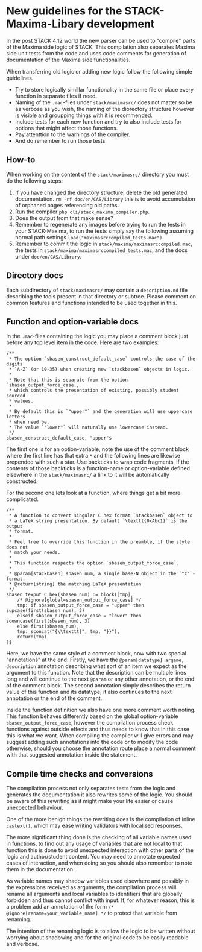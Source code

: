 # New guidelines for the STACK-Maxima-Libary development

In the post STACK 4.12 world the new parser can be used to "compile" parts
of the Maxima side logic of STACK. This compilation also separates Maxima
side unit tests from the code and uses code comments for generation of
documentation of the Maxima side functionalities.

When transferring old logic or adding new logic follow the following simple
guidelines.

- Try to store logically simillar functionality in the same file or place
  every function in separate files if need.
- Naming of the `.mac`-files under `stack/maximasrc/` does not matter so
  be as verbose as you wish, the naming of the diorectory structure however
  is visible and groupping things with it is recommended.
- Include tests for each new function and try to also include tests for
  options that might affect those functions.
- Pay attenttion to the warnings of the compiler.
- And do remember to run those tests.


## How-to

When working on the content of the `stack/maximasrc/` directory you must do
the following steps:

1. If you have changed the directory structure, delete the old generated
   documentation. `rm -rf doc/en/CAS/Library` this is to avoid accumulation of
   orphaned pages referencing old paths.
2. Run the compiler `php cli/stack_maxima_compiler.php`.
3. Does the output from that make sense?
4. Remember to regenerate any images before trying to run the tests in your
   STACK-Maxima, to run the tests simply say the following assuming normal path
   settings `load("maximasrccompiled_tests.mac")`.
5. Remember to commit the logic in `stack/maxima/maximasrccompiled.mac`,
   the tests in `stack/maxima/maximasrccompiled_tests.mac`, and the docs
   under `doc/en/CAS/Library`. 


## Directory docs

Each subdirectory of `stack/maximasrc/` may contain a `description.md` file
describing the tools present in that directory or subtree. Please comment
on common features and functions intended to be used together in this.


## Function and option-variable docs

In the `.mac`-files containing the logic you may place a comment block just
before any top level item in the code. Here are two examples:

```
/**
 * The option `sbasen_construct_default_case` controls the case of the digits
 * `A-Z` (or 10-35) when creating new `stackbasen` objects in logic.
 *
 * Note that this is separate from the option `sbasen_output_force_case`,
 * which controls the presentation of existing, possibly student sourced
 * values.
 *
 * By default this is `"upper"` and the generation will use uppercase letters
 * when need be.
 * The value `"lower"` will naturally use lowercase instead.
 */
sbasen_construct_default_case: "upper"$
```

The first one is for an option-variable, note the use of the comment block
where the first line has that extra `*` and the following lines are likewise
prepended with such a star. Use backticks to wrap code fragments, if
the contents of those backticks is a function-name or option-variable defined
elsewhere in the `stack/maximasrc/` a link to it will be automatically
constructed.

For the second one lets look at a function, where things get a bit more
complicated.

```
/**
 * A function to convert singular C hex format `stackbasen` object to
 * a LaTeX string presentation. By default `\texttt{0xAbc1}` is the output
 * format.
 *
 * Feel free to override this function in the preamble, if the style does not
 * match your needs.
 *
 * This function respects the option `sbasen_output_force_case`.
 *
 * @param[stackbasen] sbasen_num, a single base-N object in the `"C"`-format.
 * @return[string] the matching LaTeX presentation
 */
sbasen_texput_C_hex(sbasen_num) := block([tmp],
	/* @ignore[global=sbasen_output_force_case] */
	tmp: if sbasen_output_force_case = "upper" then supcase(first(sbasen_num), 3)
	elseif sbasen_output_force_case = "lower" then sdowncase(first(sbasen_num), 3)
	else first(sbasen_num),
	tmp: sconcat("{\\texttt{", tmp, "}}"),
	return(tmp)
)$
```

Here, we have the same style of a comment block, now with two special
"annotations" at the end. Firstly, we have
the `@param[datatype] argame, description` annotation describing what sort of
an item we expect as the argument to this function. Note that the description
can be multiple lines long and will continue to the next `@param` or any other
annotation, or the end of the comment block. The second annotation simply
describes the return value of this function and its datatype, it also continues
to the next annotation or the end of the comment.

Inside the function definition we also have one more comment worth noting.
This function behaves differently based on the global option-variable
`sbasen_output_force_case`, however the compilation process check functions
against outside effects and thus needs to know that in this case this is what
we want. When compiling the compiler will give errors and may suggest adding
such annotations into the code or to modify the code otherwise, should you
choose the annotation route place a normal comment with that suggested
annotation inside the statement.


## Compile time checks and conversions

The compilation process not only separates tests from the logic and generates
the documentation it also rewrites some of the logic. You should be aware
of this rewriting as it might make your life easier or cause unexpected
behaviour.

One of the more benign things the rewriting does is the compilation of inline
`castext()`, which may ease writing validators with localised responses.

The more significant thing done is the checking of all variable names used in
functions, to find out any usage of variables that are not local to that
function this is done to avoid unexpected interaction with other parts of
the logic and author/student content. You may need to annotate expected cases
of interaction, and when doing so you should also remember to note them in
the documentation.

As variable names may shadow variables used elsewhere and possibly in
the expressions received as arguments, the compilation process will rename
all arguments and local variables to identifiers that are globally forbidden
and thus cannot conflict with input. If, for whatever reason, this is a problem
add an annotation of the form `/* @ignore[rename=your_variable_name] */` to
protect that variable from renaming.

The intention of the renaming logic is to allow the logic to be written without
worrying about shadowing and for the original code to be easily readable and
verbose.